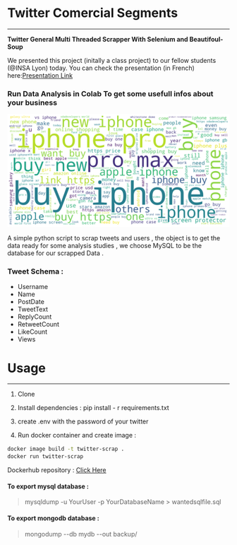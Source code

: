# Twitter Comercial Segments

---

**Twitter General Multi Threaded Scrapper With Selenium and Beautifoul-Soup**

We presented this project (initally a class project) to our fellow students (@INSA Lyon) today. You can check the presentation (in French) here:[Presentation Link](https://www.canva.com/design/DAFcvmVm-Nc/4B7Mo-JtfyUaU7TM-u5N1w/view?utm_content=DAFcvmVm-Nc&utm_campaign=designshare&utm_medium=link2&utm_source=sharebutton)

### Run Data Analysis in Colab To get some usefull infos about your business

![Data Analysis](analys_result.png)

A simple python script to scrap tweets and users , the object is to get the data ready for some analysis studies , we choose MySQL to be the database for our scrapped Data .

### Tweet Schema :

- Username
- Name
- PostDate
- TweetText
- ReplyCount
- RetweetCount
- LikeCount
- Views

# Usage

---

1. Clone

2. Install dependencies : pip install - r requirements.txt

3. create .env with the password of your twitter

4. Run docker container and create image :

```bash
docker image build -t twitter-scrap .
docker run twitter-scrap
```

Dockerhub repository : [Click Here](https://hub.docker.com/repository/docker/ayoubkassi/twitter-scrap/general)

#### To export mysql database :

> mysqldump -u YourUser -p YourDatabaseName > wantedsqlfile.sql

#### To export mongodb database :

> mongodump --db mydb --out backup/
